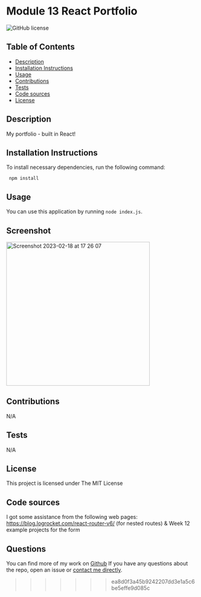 # Module 13 React Portfolio

![GitHub license](https://img.shields.io/badge/License-MIT-yellow.svg)

## Table of Contents
* [Description](#description)
* [Installation Instructions](#installation-instructions)
* [Usage](#usage)
* [Contributions](#contributions)
* [Tests](#tests)
* [Code sources](#code-sources)
* [License](#license)

## Description
My portfolio - built in React!

## Installation Instructions
To install necessary dependencies, run the following command:
```
 npm install
```

## Usage
You can use this application by running `node index.js`.

## Screenshot
<img width="380" alt="Screenshot 2023-02-18 at 17 26 07" src="https://user-images.githubusercontent.com/18272434/222992825-953dfc27-96c1-46b8-b3ad-6e84fd301906.png">

## Contributions
N/A

## Tests
N/A

## License
This project is licensed under The MIT License

## Code sources
I got some assistance from the following web pages:
https://blog.logrocket.com/react-router-v6/ (for nested routes)
&
Week 12 example projects for the form

## Questions
You can find more of my work on [Github](https://www.github.com/tascott/)
If you have any questions about the repo, open an issue or [contact me directly](mailto:contact@tascott.co.uk).
>>>>>>> ea8d0f3a45b9242207dd3e1a5c6be5effe9d085c
